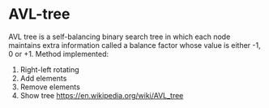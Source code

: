 # AVL-tree
AVL tree is a self-balancing binary search tree in which each node maintains extra information called a balance factor whose value is either -1, 0 or +1.
Method implemented:
1. Right-left rotating
2. Add elements
3. Remove elements
4. Show tree
https://en.wikipedia.org/wiki/AVL_tree
